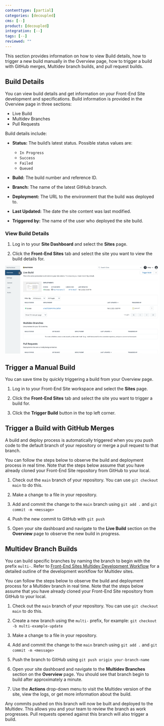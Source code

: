 ```yaml
---
contenttype: [partial]
categories: [decoupled]
cms: [--]
product: [decoupled]
integration: [--]
tags: [--]
reviewed: ""
---
```


This section provides information on how to view Build details, how to trigger a new build manually in the Overview page, how to trigger a build with GitHub merges, Multidev branch builds, and pull request builds.

## Build Details

You can view build details and get information on your Front-End Site development and specifications. Build information is provided in the Overview page in three sections:

- Live Build
- Multidev Branches
- Pull Requests

Build details include:

- **Status:** The build’s latest status. Possible status values are:
    - `In Progress`
    - `Success`
    - `Failed`
    - `Queued`

- **Build:** The build number and reference ID.
- **Branch:** The name of the latest GitHub branch.
- **Deployment:** The URL to the environment that the build was deployed to.
- **Last Updated:** The date the site content was last modified.
- **Triggered by:** The name of the user who deployed the site build.

### View Build Details

1. Log in to your **Site Dashboard** and select the **Sites** page.

1. Click the **Front-End Sites** tab and select the site you want to view the build details for.

![build details](../images/decoupled-build-details.png)

## Trigger a Manual Build

You can save time by quickly triggering a build from your Overview page.

1. Log in to your Front-End Site workspace and select the **Sites** page.

1. Click the **Front-End Sites** tab and select the site you want to trigger a build for.

1. Click the **Trigger Build** button in the top left corner.

## Trigger a Build with GitHub Merges

A build and deploy process is automatically triggered when you
you push code to the default branch of your repository or merge a pull
request to that branch.

You can follow the steps below to observe the build and deployment process in real time. Note that the steps below assume that you have already cloned your Front-End Site repository from GitHub to your local.

1. Check out the `main` branch of your repository. You can use `git checkout main` to do this.

1. Make a change to a file in your repository.

1. Add and commit the change to the `main` branch using `git add .` and `git commit -m <message>`

1. Push the new commit to GitHub with `git push`

1. Open your site dashboard and navigate to the **Live Build** section on the **Overview** page to observe the new build in progress.

## Multidev Branch Builds

You can build specific branches by naming the branch to begin with the prefix `multi-`. Refer to [Front-End Sites Multidev Development Workflow](/guides/decoupled/overview/considerations#front-end-sites-multidev-development-workflow) for a detailed outline of the development workflow for Multidev sites.

You can follow the steps below to observe the build and deployment process for a Multidev branch in real time. Note that the steps below assume that you have already cloned your Front-End Site repository from GitHub to your local.

1. Check out the `main` branch of your repository. You can use `git checkout main` to do this.

1. Create a new branch using the `multi-` prefix, for example:  `git checkout -b multi-example-update`

1. Make a change to a file in your repository.

1. Add and commit the change to the `main` branch using `git add .` and `git commit -m <message>`

1. Push the branch to GitHub using `git push origin your-branch-name`

1. Open your site dashboard and navigate to the **Multidev Branches** section on the **Overview** page. You should see that branch begin to build after approximately a minute.

1. Use the **Actions** drop-down menu to visit the Multidev version of the site, view the logs, or get more information about the build.

Any commits pushed on this branch will now be built and deployed to the Multidev. This allows you and your team to review the branch as work progresses. Pull requests opened against this branch will also trigger a build.